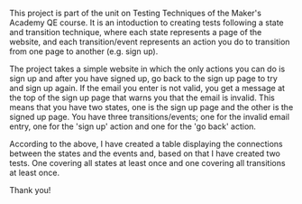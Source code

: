   This project is part of the unit on Testing Techniques of the Maker's Academy QE course.
It is an intoduction to creating tests following a state and transition technique, where each state represents a page of the website,
and each transition/event represents an action you do to transition from one page to another (e.g. sign up).
  
  The project takes a simple website in which the only actions you can do is sign up and after you have signed up,
go back to the sign up page to try and sign up again.
If the email you enter is not valid, you get a message at the top of the sign up page that warns you that the email is invalid.
  This means that you have two states, one is the sign up page and the other is the signed up page.
You have three transitions/events; one for the invalid email entry, one for the 'sign up' action and one for the 'go back' action.
  
  According to the above, I have created a table displaying the connections between the states and the events and, based on that
I have created two tests. One covering all states at least once and one covering all transitions at least once.
  
  Thank you!
